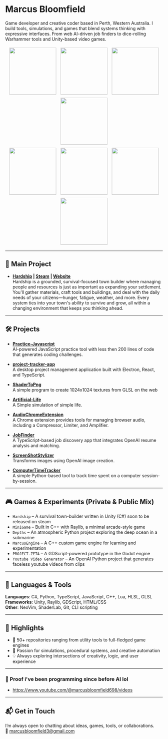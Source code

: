 # Marcus Bloomfield

Game developer and creative coder based in Perth, Western Australia. I build tools, simulations, and games that blend systems thinking with expressive interfaces. From web AI-driven job finders to dice-rolling Warhammer tools and Unity-based video games.

<div align="center">
  <img src="https://github.com/MarcusBloomfield/MarcusBloomfield/assets/69335910/a3748902-6402-422b-ae00-c68db842fae7" width="150" height="150" style="margin: 5px;" />
  <img src="https://github.com/MarcusBloomfield/MarcusBloomfield/assets/69335910/3feed36f-0701-47dd-8859-996b1540eea1" width="150" height="150" style="margin: 5px;" />
  <img src="https://github.com/MarcusBloomfield/MarcusBloomfield/assets/69335910/a1677e63-a356-4884-b751-3a9cae54d25a" width="150" height="150" style="margin: 5px;" />
  <img src="https://github.com/MarcusBloomfield/MarcusBloomfield/assets/69335910/eca22f7c-298d-4649-aee9-da5fb3c8d3d5" width="150" height="150" style="margin: 5px;" />
  <br/>
  <img src="https://github.com/MarcusBloomfield/MarcusBloomfield/assets/69335910/608e5a6d-64a1-4163-bf5f-913f48ce7bc1" width="150" height="150" style="margin: 5px;" />
  <img src="https://github.com/MarcusBloomfield/MarcusBloomfield/assets/69335910/c7d24439-137d-4f52-a1ad-31b0815089b4" width="150" height="150" style="margin: 5px;" />
  <img src="https://github.com/MarcusBloomfield/MarcusBloomfield/assets/69335910/89bfd29c-ce40-476d-98e8-e851b0505faa" width="150" height="150" style="margin: 5px;" />
  <img src="https://github.com/MarcusBloomfield/MarcusBloomfield/assets/69335910/c71a6f8a-6828-4ab6-ae36-652f0a9d3510" width="150" height="150" style="margin: 5px;" />
</div>

---
## 🧠 Main Project  
- **[Hardship](https://store.steampowered.com/app/1334570?utm_source=github) | [Steam](https://store.steampowered.com/app/1334570?utm_source=github) | [Website](https://marcusbloomfield.github.io/HardshipWebsite/)**    
  Hardship is a grounded, survival-focused town builder where managing people and resources is just as important as expanding your settlement. You'll gather materials, craft tools and buildings, and deal with the daily needs of your citizens—hunger, fatigue, weather, and more. Every system ties into your town's ability to survive and grow, all within a changing environment that keeps you thinking ahead.


---

## 🛠️ Projects
- **[Practice-Javascript](https://github.com/MarcusBloomfield/Practice-Javascript)**  
  AI-powered JavaScript practice tool with less then 200 lines of code that generates coding challenges.
  
- **[project-tracker-app](https://github.com/MarcusBloomfield/project-tracker-app)**  
  A desktop project management application built with Electron, React, and TypeScript.

- **[ShaderToPng](https://github.com/MarcusBloomfield/ShaderToPng)**  
  A simple program to create 1024x1024 textures from GLSL on the web

- **[Artificial-Life](https://github.com/MarcusBloomfield/Artificial-Life)**  
  A Simple simulation of simple life.

- **[AudioChromeExtension](https://github.com/MarcusBloomfield/AudioChromeExtension)**  
  A Chrome extension provides tools for managing browser audio, including a Compressor, Limiter, and Amplifier.

- **[JobFinder](https://github.com/MarcusBloomfield/JobFinder)**  
  A TypeScript-based job discovery app that integrates OpenAI resume analysis and matching.

- **[ScreenShotStylizer](https://github.com/MarcusBloomfield/ScreenShotStylizer)**  
  Transforms images using OpenAI image creation.

- **[ComputerTimeTracker](https://github.com/MarcusBloomfield/ComputerTimeTracker)**  
  A simple Python-based tool to track time spent on a computer session-by-session.

---

## 🎮 Games & Experiments (Private & Public Mix)

- `Hardship` – A survival town-builder written in Unity (C#) soon to be released on steam
- `MiniGame` – Built in C++ with Raylib, a minimal arcade-style game  
- `Depths` – An atmospheric Python project exploring the deep ocean in a submarine  
- `MarcusEngine` – A C++ custom game engine for learning and experimentation  
- `PROJECT-ZETA` – A GDScript-powered prototype in the Godot engine
- `Youtube Video Generator` – An OpenAI Python project that generates faceless youtube videos from clips

---

## 🧰 Languages & Tools

**Languages**: C#, Python, TypeScript, JavaScript, C++, Lua, HLSL, GLSL  
**Frameworks**: Unity, Raylib, GDScript, HTML/CSS  
**Other**: NeoVim, ShaderLab, Git, CLI scripting

---

## 🌟 Highlights

- 🚀 50+ repositories ranging from utility tools to full-fledged game engines  
- 🧠 Passion for simulations, procedural systems, and creative automation  
- 💡 Always exploring intersections of creativity, logic, and user experience

---


### 🧾 Proof i've been programming since before AI lol
- https://www.youtube.com/@marcusbloomfield698/videos

---

## 📬 Get in Touch

I’m always open to chatting about ideas, games, tools, or collaborations.  
📧 marcusbloomfield3@gmail.com  
